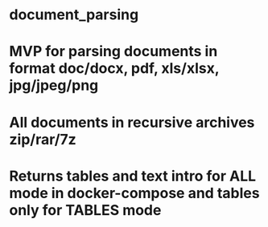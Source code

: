 # document_parsing

# MVP for parsing documents in format doc/docx, pdf, xls/xlsx, jpg/jpeg/png
# All documents in recursive archives zip/rar/7z

# Returns tables and text intro for ALL mode in docker-compose and tables only for TABLES mode
